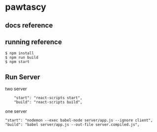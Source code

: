 # pawtascy 

## docs reference

## running reference

```shell
$ npm install
$ npm run build
$ npm start
```


## Run Server

two server

```
    "start": "react-scripts start",
    "build": "react-scripts build",
```

one server

```
"start": "nodemon --exec babel-node server/app.js --ignore client",
"build": "babel server/app.js --out-file server.compiled.js",
```